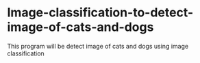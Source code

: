 # Image-classification-to-detect-image-of-cats-and-dogs
This program will be detect image of cats and dogs using image classification
